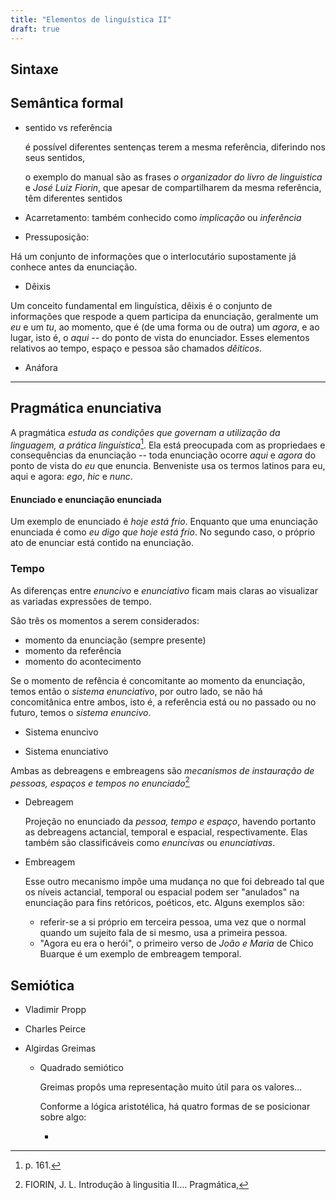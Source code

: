 ```yaml
---
title: "Elementos de linguística II"
draft: true
---
```


## Sintaxe
<!-- 
Tomemos uma frase boba como *Maria comprou batatas*.

## Movimentos de constituintes

É através deles que podemos identificar os constituintes de uma sentença.

### Topicalização

*Batatas, a Maria comprou.*

### Elipse

*Comprou batatas*.

Sabemos que há algo faltando aí, mas a semântica permanece.

### Clivagem

A clivagem é como um corte:

*Foi Maria **que** comprou batatas*.

### Pronominalização

*Ela comprou batatas*.

### Passivização

*As batatas foram compradas pela Maria*.

### Fragmentos de sentença

*O que a Maria comprou?*

*Quem comprou batatas?*

## Operações linguísticas

<!-- ### Comutação!!!??? -->


<!--  -->




## Semântica formal

- sentido vs referência

  é possível diferentes sentenças terem a mesma referência, diferindo nos seus sentidos, 
  <!-- TRECHO A SER REVISTO -->
  o exemplo do manual são as frases *o organizador do livro de linguistica* e *José Luiz Fiorin*, que apesar de compartilharem da mesma referência, têm diferentes sentidos 
  <!-- TRECHO A SER REVISTO -->

- Acarretamento: também conhecido como *implicação* ou *inferência* 

- Pressuposição: 
<!-- talvez seja como uma forma inversa de A -> B, a pressuposição seria B -> A ????  -->

  Há um conjunto de informações que o interlocutário supostamente já conhece antes da enunciação. 

- Dêixis

Um conceito fundamental em linguística, dêixis é o conjunto de informações que respode a quem participa da enunciação, geralmente um *eu* e um *tu*, ao momento, que é (de uma forma ou de outra) um *agora*, e ao lugar, isto é, o *aqui* -- do ponto de vista do enunciador. Esses elementos relativos ao tempo, espaço e pessoa são chamados *dêiticos*.


- Anáfora



****

## Pragmática enunciativa

A pragmática *estuda as condições que governam a utilização da linguagem, a prática linguística*[^prag]. Ela está preocupada com as propriedaes e consequências da enunciação -- toda enunciação ocorre *aqui* e *agora* do ponto de vista do *eu* que enuncia. Benveniste usa os termos latinos para eu, aqui e agora: *ego*, *hic* e *nunc*.

#### Enunciado e enunciação enunciada 

Um exemplo de enunciado é *hoje está frio*. Enquanto que uma enunciação enunciada é como *eu digo que hoje está frio*. No segundo caso, o próprio ato de enunciar está contido na enunciação.

### Tempo <!-- entrada do tópico a ser revista -->

As diferenças entre *enuncivo* e *enunciativo* ficam mais claras ao visualizar as variadas expressões de tempo.

São três os momentos a serem considerados:

- momento da enunciação (sempre presente)
- momento da referência
- momento do acontecimento

Se o momento de refência é concomitante ao momento da enunciação, temos então o *sistema enunciativo*, por outro lado, se não há concomitânica entre ambos, isto é, a referência está ou no passado ou no futuro, temos o *sistema enuncivo*.

- Sistema enuncivo

- Sistema enunciativo

Ambas as debreagens e embreagens são *mecanismos de instauração de pessoas, espaços e tempos no enunciado*[^fiorin]

- Debreagem

  Projeção no enunciado da *pessoa, tempo e espaço*, havendo portanto as debreagens actancial, temporal e espacial, respectivamente. Elas também são classificáveis como *enuncivas* ou *enunciativas*.

- Embreagem

  Esse outro mecanismo impõe uma mudança no que foi debreado tal que os níveis actancial, temporal ou espacial podem ser "anulados" na enunciação para fins retóricos, poéticos, etc. Alguns exemplos são:

    - referir-se a si próprio em terceira pessoa, uma vez que o normal quando um sujeito fala de si mesmo, usa a primeira pessoa.
    - "Agora eu era o herói", o primeiro verso de *João e Maria* de Chico Buarque é um exemplo de embreagem temporal.

## Semiótica

- Vladimir Propp
  
- Charles Peirce

- Algirdas Greimas

    - Quadrado semiótico

      Greimas propôs uma representação muito útil para os valores...

      Conforme a lógica aristotélica, há quatro formas de se posicionar sobre algo:

      -    

  

 <!-- Disjunção e ??conjunção?? -->
 <!-- S+O S-O e tal -->

[^fiorin]: FIORIN, J. L. Introdução à lingusitia II.... Pragmática,
[^prag]: p. 161.